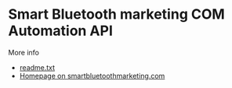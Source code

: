 Smart Bluetooth marketing COM Automation API
============================================

More info 
* [readme.txt](readme.txt)
* [Homepage on smartbluetoothmarketing.com](https://smartbluetoothmarketing.com/bluetooth-marketing-automation-api.php)


